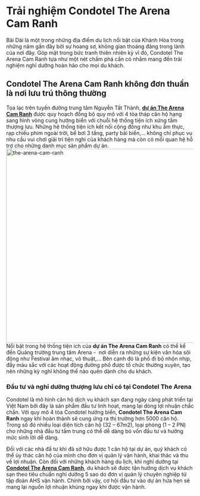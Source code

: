 <h1>Trải nghiệm Condotel The Arena Cam Ranh</h1>
Bãi Dài là một trong những địa điểm du lịch nổi bật của Khánh Hòa trong những năm gần đây bởi sự hoang sơ, không gian thoáng đãng trong lành của nơi đây. Góp mặt trong bức tranh thiên nhiên kỳ vĩ đó, Condotel The Arena Cam Ranh tựa như một nét chấm phá cần có nhằm mang đến trải nghiệm nghỉ dưỡng hoàn hảo cho mọi du khách.
<h2>Condotel The Arena Cam Ranh không đơn thuần là nơi lưu trú thông thường</h2>
Tọa lạc trên tuyến đường trung tâm Nguyễn Tất Thành, <a href="https://github.com/mystery16794/thearenacamranh" target="_blank" rel="noopener"><strong>dự án The Arena Cam Ranh</strong></a> được quy hoạch đồng bộ quy mô với 4 tòa tháp căn hộ hạng sang hình vòng cung hướng biển với chuỗi hệ thống tiện ích xứng tầm thượng lưu. Những hệ thống tiện ích kết nối cộng đồng như khu ẩm thực, rạp chiếu phim ngoài trời, bể bơi 3 tầng, party bãi biển,… không chỉ phục vụ nhu cầu vui chơi giải trí tiện nghi của khách hàng mà còn có mối quan hệ hỗ trợ cho những danh mục sản phẩm dự án.
<img class="aligncenter size-full wp-image-552" src="https://thearena.com.vn/wp-content/uploads/2017/12/the-arena.jpg" alt="the-arena-cam-ranh" width="902" height="522" />
Nổi bật trong hệ thống tiện ích của <strong>dự án The Arena Cam Ranh</strong> có thể kể đến Quảng trường trung tâm Arena -  nơi diễn ra những sự kiện văn hóa sôi động như Festival âm nhạc, võ thuật,… Bên cạnh đó là phố đi bộ nhộn nhịp, đầy màu sắc với các hoạt động đường phố được tổ chức thường xuyên, tạo nên những kỳ nghỉ không thể nào quên dành cho du khách.
<h3>Đầu tư và nghỉ dưỡng thượng lưu chỉ có tại Condotel The Arena</h3>
Condotel là mô hình căn hộ dịch vụ khách sạn đang ngày càng phát triển tại Việt Nam bởi đây là sản phẩm đầu tư linh hoạt, mang lại dòng lợi nhuận chắc chắn. Với quy mô 4 tòa Condotel hướng biển, <strong>Condotel The Arena Cam Ranh</strong> ngay khi hoàn thành sẽ cung ứng ra thị trường hơn 5000 căn hộ. Trong số đó nhiều loại diện tích căn hộ (32 – 67m2), loại phòng (1 – 2 PN) cho những nhà đầu tư tầm trung có thể dễ dàng bỏ vốn đầu tư và hưởng mức sinh lời dễ dàng.

Đối với các nhà đầ tư khi đã sở hữu được 1 căn hộ tại dự án, quý khách có thể ủy thác căn hộ của mình cho đơn vị quản lý vận hành, khai thác và thu về lợi nhuận. Còn đối với những khách hàng du lịch, khi nghỉ dưỡng tại <a href="https://github.com/mystery16794/condotel-the-arena-va-chien-luoc-dau-tu-thong-minh" target="_blank" rel="noopener"><strong>Condotel The Arena Cam Ranh</strong></a>, du khách sẽ được tận hưởng dịch vụ khách sạn theo tiêu chuẩn nghỉ dưỡng 5 sao do đơn vị quản lý chuyên nghiệp từ tập đoàn AHS vận hành. Chính bởi vậy, cơ hội đầu tư vào dự án hứa hẹn sẽ mang lại nguồn lợi nhuận khủng ngay khi được vận hành.
